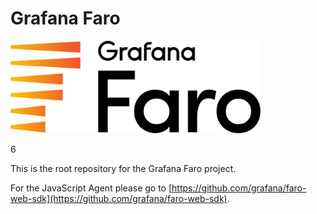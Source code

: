 # Grafana Faro

<p align="left"><img src="docs/faro_logo.png" alt="Grafana Faro logo" width="400"></p>
6

This is the root repository for the Grafana Faro project.

For the JavaScript Agent please go to [https://github.com/grafana/faro-web-sdk](https://github.com/grafana/faro-web-sdk).
